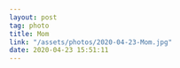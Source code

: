 ```yaml
---
layout: post
tag: photo
title: Mom
link: "/assets/photos/2020-04-23-Mom.jpg"
date: 2020-04-23 15:51:11
---
```


